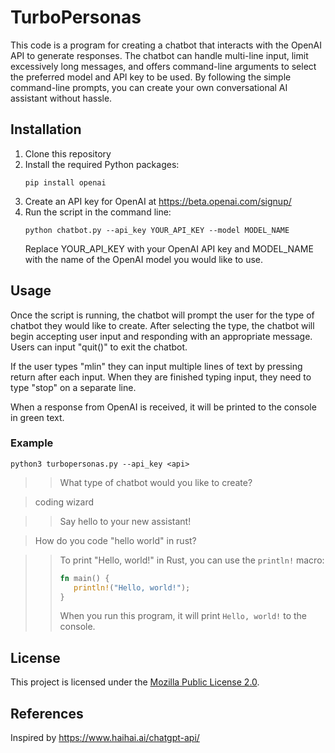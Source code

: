 # TurboPersonas
This code is a program for creating a chatbot that interacts with the OpenAI API to generate responses. The chatbot can handle multi-line input, limit excessively long messages, and offers command-line arguments to select the preferred model and API key to be used. By following the simple command-line prompts, you can create your own conversational AI assistant without hassle.

## Installation

1. Clone this repository
2. Install the required Python packages:
    ```
    pip install openai
    ```
3. Create an API key for OpenAI at https://beta.openai.com/signup/
4. Run the script in the command line:
    ```
    python chatbot.py --api_key YOUR_API_KEY --model MODEL_NAME
    ```
    Replace YOUR_API_KEY with your OpenAI API key and MODEL_NAME with the name of the OpenAI model you would like to use.

## Usage

Once the script is running, the chatbot will prompt the user for the type of chatbot they would like to create. After selecting the type, the chatbot will begin accepting user input and responding with an appropriate message. Users can input "quit()" to exit the chatbot.

If the user types "mlin" they can input multiple lines of text by pressing return after each input. When they are finished typing input, they need to type "stop" on a separate line.

When a response from OpenAI is received, it will be printed to the console in green text.

### Example

`python3 turbopersonas.py --api_key <api>`

>> What type of chatbot would you like to create? 

> coding wizard

>> Say hello to your new assistant!

> How do you code "hello world" in rust?

>> To print "Hello, world!" in Rust, you can use the `println!` macro:
>>
>>```rust
>>fn main() {
>>    println!("Hello, world!");
>>}
>>```
>>
>>When you run this program, it will print `Hello, world!` to the console.

## License

This project is licensed under the [Mozilla Public License 2.0](./LICENSE).

## References
Inspired by https://www.haihai.ai/chatgpt-api/